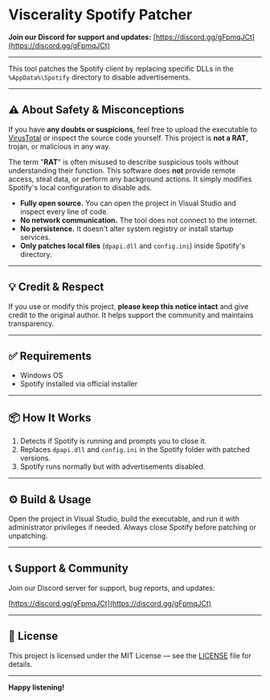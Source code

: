 # Viscerality Spotify Patcher

**Join our Discord for support and updates:** [https://discord.gg/gFpmqJCt](https://discord.gg/gFpmqJCt)

---

This tool patches the Spotify client by replacing specific DLLs in the `%AppData%\Spotify` directory to disable advertisements.

---

## ⚠️ About Safety & Misconceptions

If you have **any doubts or suspicions**, feel free to upload the executable to [VirusTotal](https://www.virustotal.com/) or inspect the source code yourself. This project is **not a RAT**, trojan, or malicious in any way.

The term "**RAT**" is often misused to describe suspicious tools without understanding their function. This software does **not** provide remote access, steal data, or perform any background actions. It simply modifies Spotify's local configuration to disable ads.

- **Fully open source.** You can open the project in Visual Studio and inspect every line of code.
- **No network communication.** The tool does not connect to the internet.
- **No persistence.** It doesn't alter system registry or install startup services.
- **Only patches local files** (`dpapi.dll` and `config.ini`) inside Spotify's directory.

---

## 💡 Credit & Respect

If you use or modify this project, **please keep this notice intact** and give credit to the original author. It helps support the community and maintains transparency.

---

## ✅ Requirements

- Windows OS
- Spotify installed via official installer

---

## 📦 How It Works

1. Detects if Spotify is running and prompts you to close it.
2. Replaces `dpapi.dll` and `config.ini` in the Spotify folder with patched versions.
3. Spotify runs normally but with advertisements disabled.

---

## ⚙️ Build & Usage

Open the project in Visual Studio, build the executable, and run it with administrator privileges if needed. Always close Spotify before patching or unpatching.

---

## 📞 Support & Community

Join our Discord server for support, bug reports, and updates:

[https://discord.gg/gFpmqJCt](https://discord.gg/gFpmqJCt)

---

## 📝 License

This project is licensed under the MIT License — see the [LICENSE](LICENSE.txt) file for details.

---

**Happy listening!**
